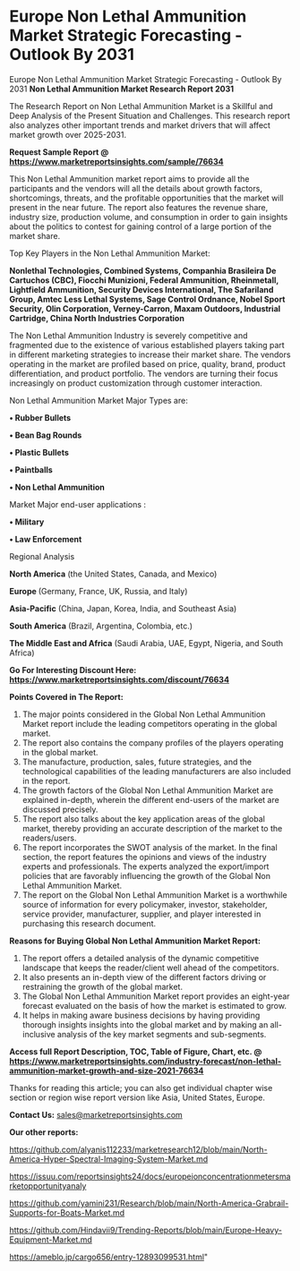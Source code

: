 # Europe Non Lethal Ammunition Market Strategic Forecasting - Outlook By 2031
Europe Non Lethal Ammunition Market Strategic Forecasting - Outlook By 2031
<strong>Non Lethal Ammunition Market Research Report 2031</strong>

The Research Report on Non Lethal Ammunition Market is a Skillful and Deep Analysis of the Present Situation and Challenges. This research report also analyzes other important trends and market drivers that will affect market growth over 2025-2031.

<strong>Request Sample Report @ <a href=https://www.marketreportsinsights.com/sample/76634>https://www.marketreportsinsights.com/sample/76634</a></strong>

This Non Lethal Ammunition market report aims to provide all the participants and the vendors will all the details about growth factors, shortcomings, threats, and the profitable opportunities that the market will present in the near future. The report also features the revenue share, industry size, production volume, and consumption in order to gain insights about the politics to contest for gaining control of a large portion of the market share.

Top Key Players in the Non Lethal Ammunition Market:

<strong>Nonlethal Technologies, Combined Systems, Companhia Brasileira De Cartuchos (CBC), Fiocchi Munizioni, Federal Ammunition, Rheinmetall, Lightfield Ammunition, Security Devices International, The Safariland Group, Amtec Less Lethal Systems, Sage Control Ordnance, Nobel Sport Security, Olin Corporation, Verney-Carron, Maxam Outdoors, Industrial Cartridge, China North Industries Corporation</strong>

The Non Lethal Ammunition Industry is severely competitive and fragmented due to the existence of various established players taking part in different marketing strategies to increase their market share. The vendors operating in the market are profiled based on price, quality, brand, product differentiation, and product portfolio. The vendors are turning their focus increasingly on product customization through customer interaction.

Non Lethal Ammunition Market Major Types are:

<strong>• Rubber Bullets

• Bean Bag Rounds

• Plastic Bullets

• Paintballs

• Non Lethal Ammunition</strong>

Market Major end-user applications :

<strong>• Military

• Law Enforcement</strong>

Regional Analysis

</u><strong><b>North America</b></strong> (the United States, Canada, and Mexico)

<strong><b>Europe </b></strong>(Germany, France, UK, Russia, and Italy)

<strong><b>Asia-Pacific</b></strong> (China, Japan, Korea, India, and Southeast Asia)

<strong><b>South America</b></strong> (Brazil, Argentina, Colombia, etc.)

<strong><b>The Middle East and Africa</b></strong> (Saudi Arabia, UAE, Egypt, Nigeria, and South Africa)

<strong>Go For Interesting Discount Here: <a href=https://www.marketreportsinsights.com/discount/76634>https://www.marketreportsinsights.com/discount/76634</a></strong>

<strong>Points Covered in The Report:</strong>
<ol>
  <li>The major points considered in the Global Non Lethal Ammunition Market report include the leading competitors operating in the global market.</li>
  <li>The report also contains the company profiles of the players operating in the global market.</li>
  <li>The manufacture, production, sales, future strategies, and the technological capabilities of the leading manufacturers are also included in the report.</li>
  <li>The growth factors of the Global Non Lethal Ammunition Market are explained in-depth, wherein the different end-users of the market are discussed precisely.</li>
  <li>The report also talks about the key application areas of the global market, thereby providing an accurate description of the market to the readers/users.</li>
  <li>The report incorporates the SWOT analysis of the market. In the final section, the report features the opinions and views of the industry experts and professionals. The experts analyzed the export/import policies that are favorably influencing the growth of the Global Non Lethal Ammunition Market.</li>
  <li>The report on the Global Non Lethal Ammunition Market is a worthwhile source of information for every policymaker, investor, stakeholder, service provider, manufacturer, supplier, and player interested in purchasing this research document.</li>
</ol>
<strong>Reasons for Buying Global Non Lethal Ammunition Market Report:</strong>

<ol>
  <li>The report offers a detailed analysis of the dynamic competitive landscape that keeps the reader/client well ahead of the competitors.</li>
  <li>It also presents an in-depth view of the different factors driving or restraining the growth of the global market.</li>
  <li>The Global Non Lethal Ammunition Market report provides an eight-year forecast evaluated on the basis of how the market is estimated to grow.</li>
  <li>It helps in making aware business decisions by having providing thorough insights insights into the global market and by making an all-inclusive analysis of the key market segments and sub-segments.</li>
</ol>
<strong>Access full Report Description, TOC, Table of Figure, Chart, etc. @ <a href=https://www.marketreportsinsights.com/industry-forecast/non-lethal-ammunition-market-growth-and-size-2021-76634>https://www.marketreportsinsights.com/industry-forecast/non-lethal-ammunition-market-growth-and-size-2021-76634</a></strong>


Thanks for reading this article; you can also get individual chapter wise section or region wise report version like Asia, United States, Europe.

<strong>Contact Us:</strong>
sales@marketreportsinsights.com

<strong>Our other reports:</strong>

<a href=https://github.com/alyanis112233/marketresearch12/blob/main/North-America-Hyper-Spectral-Imaging-System-Market.md>https://github.com/alyanis112233/marketresearch12/blob/main/North-America-Hyper-Spectral-Imaging-System-Market.md</a>

<a href=https://issuu.com/reportsinsights24/docs/europeionconcentrationmetersmarketopportunityanaly>https://issuu.com/reportsinsights24/docs/europeionconcentrationmetersmarketopportunityanaly</a>

<a href=https://github.com/yamini231/Research/blob/main/North-America-Grabrail-Supports-for-Boats-Market.md>https://github.com/yamini231/Research/blob/main/North-America-Grabrail-Supports-for-Boats-Market.md</a>

<a href=https://github.com/Hindavii9/Trending-Reports/blob/main/Europe-Heavy-Equipment-Market.md>https://github.com/Hindavii9/Trending-Reports/blob/main/Europe-Heavy-Equipment-Market.md</a>

<a href=https://ameblo.jp/cargo656/entry-12893099531.html>https://ameblo.jp/cargo656/entry-12893099531.html</a>"
